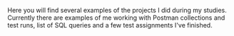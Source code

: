 Here you will find several examples of the projects I did during my studies.
Currently there are examples of me working with Postman collections and test runs, list of SQL queries and a few test assignments I've finished.